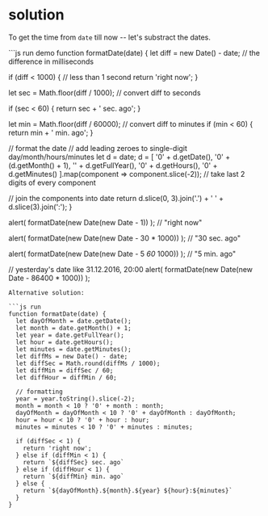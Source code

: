 # solution

To get the time from `date` till now -- let's substract the dates.

\`\`\`js run demo function formatDate\(date\) { let diff = new Date\(\) - date; // the difference in milliseconds

if \(diff &lt; 1000\) { // less than 1 second return 'right now'; }

let sec = Math.floor\(diff / 1000\); // convert diff to seconds

if \(sec &lt; 60\) { return sec + ' sec. ago'; }

let min = Math.floor\(diff / 60000\); // convert diff to minutes if \(min &lt; 60\) { return min + ' min. ago'; }

// format the date // add leading zeroes to single-digit day/month/hours/minutes let d = date; d = \[ '0' + d.getDate\(\), '0' + \(d.getMonth\(\) + 1\), '' + d.getFullYear\(\), '0' + d.getHours\(\), '0' + d.getMinutes\(\) \].map\(component =&gt; component.slice\(-2\)\); // take last 2 digits of every component

// join the components into date return d.slice\(0, 3\).join\('.'\) + ' ' + d.slice\(3\).join\(':'\); }

alert\( formatDate\(new Date\(new Date - 1\)\) \); // "right now"

alert\( formatDate\(new Date\(new Date - 30 \* 1000\)\) \); // "30 sec. ago"

alert\( formatDate\(new Date\(new Date - 5  _60_  1000\)\) \); // "5 min. ago"

// yesterday's date like 31.12.2016, 20:00 alert\( formatDate\(new Date\(new Date - 86400 \* 1000\)\) \);

```text
Alternative solution:

```js run
function formatDate(date) {
  let dayOfMonth = date.getDate();
  let month = date.getMonth() + 1;
  let year = date.getFullYear();
  let hour = date.getHours();
  let minutes = date.getMinutes();
  let diffMs = new Date() - date;
  let diffSec = Math.round(diffMs / 1000);
  let diffMin = diffSec / 60;
  let diffHour = diffMin / 60;

  // formatting
  year = year.toString().slice(-2);
  month = month < 10 ? '0' + month : month;
  dayOfMonth = dayOfMonth < 10 ? '0' + dayOfMonth : dayOfMonth;
  hour = hour < 10 ? '0' + hour : hour;
  minutes = minutes < 10 ? '0' + minutes : minutes;

  if (diffSec < 1) {
    return 'right now';  
  } else if (diffMin < 1) {
    return `${diffSec} sec. ago`
  } else if (diffHour < 1) {
    return `${diffMin} min. ago`
  } else {
    return `${dayOfMonth}.${month}.${year} ${hour}:${minutes}`
  }
}
```

